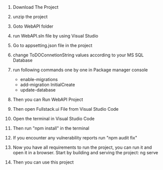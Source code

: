 1. Download The Project
2. unzip the project
3. Goto WebAPI folder
4. run WebAPI.sln file by using Visual Studio
5. Go to appsetting.json file in the project
6. change ToDOConnetionString values according to your MS SQL Database
7. run following commands one by one in Package manager console
    * enable-migrations
    * add-migration InitialCreate
    * update-database
    
8. Then you can Run WebAPI Project

9. Then open Fullstack.ui File from Visual Studio Code
10. Open the terminal in Visual Studio Code
11. Then run "npm install" in the terminal
12. If you encounter any vulnerability reports run "npm audit fix"
13. Now you have all requirements to run the project, you can run it and open it in a browser. Start by building and serving the project: ng serve
14. Then you can use this project
